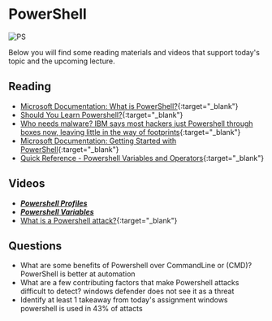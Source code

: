 # PowerShell

![PS](https://webdevolutions.blob.core.windows.net/blog/2021/03/Local-PowerShell-Module-Repository.png)

Below you will find some reading materials and videos that support today's topic and the upcoming lecture.

## Reading

- [Microsoft Documentation: What is PowerShell?](https://docs.microsoft.com/en-us/powershell/scripting/overview?view=powershell-7){:target="_blank"}
- [Should You Learn Powershell?](https://techthoughts.info/ps1-should-you-learn-powershell/){:target="_blank"}
- [Who needs malware? IBM says most hackers just Powershell through boxes now, leaving little in the way of footprints](https://www.theregister.com/2019/02/26/malware_ibm_powershell/){:target="_blank"}
- [Microsoft Documentation: Getting Started with PowerShell](https://docs.microsoft.com/en-us/powershell/scripting/learn/ps101/01-getting-started?view=powershell-7){:target="_blank"}
- [Quick Reference - Powershell Variables and Operators](https://ss64.com/ps/syntax-variables.html){:target="_blank"}

## Videos
- ***[Powershell Profiles](https://www.youtube.com/watch?v=gLCqSHbXgKI)***
- ***[Powershell Variables](https://www.youtube.com/watch?v=gLCqSHbXgKI)***
- [What is a Powershell attack?](https://www.youtube.com/watch?v=fe5Mbszdu9M){:target="_blank"}


## Questions

- What are some benefits of Powershell over CommandLine or (CMD)? 
    PowerShell is better at automation 
- What are a few contributing factors that make Powershell attacks difficult to detect?
    windows defender does not see it as a threat
- Identify at least 1 takeaway from today's assignment
    windows powershell is used in 43% of attacts